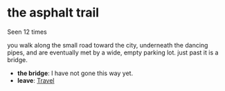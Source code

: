# the asphalt trail

Seen 12 times

you walk along the small road toward the city, underneath the dancing pipes, and are eventually met by a wide, empty parking lot. just past it is a bridge.

- **the bridge**: I have not gone this way yet.
- **leave**: [Travel](Travel-travel.md)
